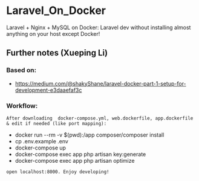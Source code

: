 # Laravel_On_Docker
Laravel + Nginx + MySQL on Docker: Laravel dev without installing almost anything on your host except Docker!

## Further notes (Xueping Li)
### Based on:
- https://medium.com/@shakyShane/laravel-docker-part-1-setup-for-development-e3daaefaf3c

### Workflow:
``` 
After downloading  docker-compose.yml, web.dockerfile, app.dockerfile & edit if needed (like port mapping):
```
* docker run --rm -v $(pwd):/app composer/composer install
* cp .env.example .env
* docker-compose up
* docker-compose exec app php artisan key:generate
* docker-compose exec app php artisan optimize
``` 
open localhost:8000. Enjoy developing! 
```
